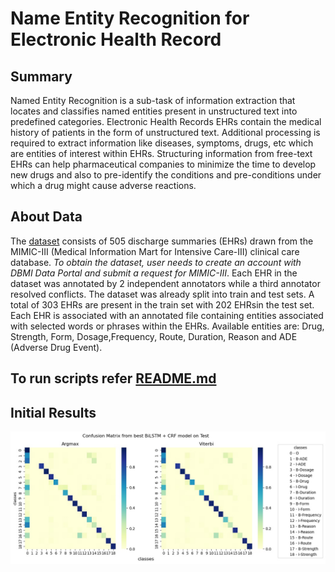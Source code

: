 # Name Entity Recognition for Electronic Health Record

## Summary
Named Entity Recognition is a sub-task of information extraction that locates and classifies named entities present in unstructured text into predefined categories. Electronic Health Records EHRs contain the medical history of patients in the form of unstructured text. Additional processing is required to extract information like diseases, symptoms, drugs, etc which are entities of interest within EHRs. Structuring information from free-text EHRs can help pharmaceutical companies to minimize the time to develop new drugs and also to pre-identify the conditions and pre-conditions under which a drug might cause adverse reactions.


## About Data
The [dataset](https://portal.dbmi.hms.harvard.edu/projects/n2c2-nlp/) consists of 505 discharge summaries (EHRs) drawn from the MIMIC-III (Medical Information Mart for Intensive Care-III) clinical care database. *To obtain the dataset, user needs to create an account with DBMI Data Portal and submit a request for MIMIC-III*. Each EHR in the dataset was annotated by 2 independent annotators while a third annotator resolved conflicts. The dataset was already split into train and test sets. A total of 303 EHRs are present in the train set with 202 EHRsin the test set. Each EHR is associated with an annotated file containing entities associated with selected words or phrases within the EHRs. Available entities are: Drug, Strength, Form, Dosage,Frequency, Route, Duration, Reason and ADE (Adverse Drug Event). 

## To run scripts refer [README.md](https://github.com/nitinkmittal/ner_ehr/tree/master/scripts#readme)

## Initial Results
![BiLSTM + CRF Confusion matrix](https://github.com/nitinkmittal/ner_ehr/blob/master/logs/ner_ehr_lstm_crf/version_7/plots/Confusion%20Matrix%20from%20best%20BiLSTM%20%2B%20CRF%20model%20on%20Test.jpeg)